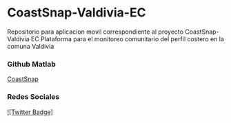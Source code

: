 # CoastSnap-Valdivia-EC
Repositorio para aplicacion movil correspondiente al proyecto CoastSnap-Valdivia EC
Plataforma para el monitoreo comunitario del perfil costero en la comuna Valdivia

### Github Matlab
[CoastSnap](https://github.com/Coastal-Imaging-Research-Network/CoastSnap-Toolbox)

### Redes Sociales
[![Twitter Badge]](https://img.shields.io/twitter/url?style=social&url=https%3A%2F%2Ftwitter.com%2Fespol_coastsnap)
